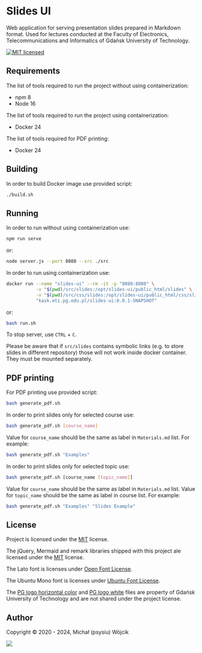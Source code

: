# Slides UI

Web application for serving presentation slides prepared in Markdown format. Used for lectures conducted at the Faculty
of Electronics, Telecommunications and Informatics of Gdańsk University of Technology.

[![MIT licensed][shield-mit]](LICENSE)

## Requirements

The list of tools required to run the project without using containerization:

* npm 8
* Node 16

The list of tools required to run the project using containerization:

* Docker 24

The list of tools required for PDF printing:

* Docker 24

## Building

In order to build Docker image use provided script:

```bash
./build.sh
```

## Running

In order to run without using containerization use:

```bash
npm run serve
```

or:

```bash
node server.js --port 8080 --src ./src
```

In order to run using containerization use:

```bash
docker run --name "slides-ui" --rm -it -p "8080:8080" \
           -v "$(pwd)/src/slides:/opt/slides-ui/public_html/slides" \
           -v "$(pwd)/src/css/slides:/opt/slides-ui/public_html/css/slides" \
           "kask.eti.pg.edu.pl/slides-ui:0.0.1-SNAPSHOT"
```

or:

```bash
bash run.sh
```

To stop server, use `CTRL` + `C`.

Please be aware that if `src/slides` contains symbolic links (e.g. to store slides in different repository) those will
not work inside docker container. They must be mounted separately.

## PDF printing

For PDF printing use provided script:

```bash
bash generate_pdf.sh
```

In order to print slides only for selected course use:

```bash
bash generate_pdf.sh [course_name]
```

Value for `course_name` should be the same as label in `Materials.md` list. For example:

```bash
bash generate_pdf.sh "Examples"
```

In order to print slides only for selected topic use:

```bash
bash generate_pdf.sh [course_name [topic_name]]
```

Value for `course_name` should be the same as label in `Materials.md` list. Value for `topic_name` should be the same
as label in course list. For example:

```bash
bash generate_pdf.sh "Examples" "Slides Example"
```

## License

Project is licensed under the [MIT](LICENSE) license.

The jQuery, Mermaid and remark libraries shipped with this project ale licensed under the [MIT](LICENSE) license.

The Lato font is licenses under [Open Font License](src/fonts/Lato/OFL.txt).

The Ubuntu Mono font is licenses under [Ubuntu Font License](src/fonts/Ubuntu_Mono/UFL.txt).

The [PG logo horizontal color](src/img/pg_logo_horizontal_color.svg) and [PG logo white](src/img/pg_logo_white.svg)
files are property of Gdańsk University of Technology and are not shared under the project license.

## Author

Copyright &copy; 2020 - 2024, Michał (psysiu) Wójcik

[![][gravatar-psysiu]]()

[shield-mit]: https://img.shields.io/badge/license-MIT-blue.svg

[gravatar-psysiu]: https://s.gravatar.com/avatar/b61b36a5b97ca33e9d11d122c143b9f0
